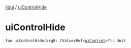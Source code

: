 [libui](index.md) / [uiControlHide](./ui-control-hide.md)

# uiControlHide

`fun uiControlHide(arg0: CValuesRef<`[`uiControl`](ui-control/index.md)`>?): Unit`